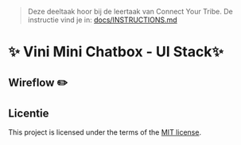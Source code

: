 > Deze deeltaak hoor bij de leertaak van Connect Your Tribe. De instructie vind je in: [docs/INSTRUCTIONS.md](docs/INSTRUCTIONS.md)

# ✨ Vini Mini Chatbox - UI Stack✨

## Wireflow ✏️ 

## Licentie

This project is licensed under the terms of the [MIT license](./LICENSE).
